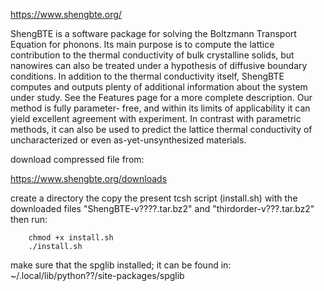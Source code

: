 
https://www.shengbte.org/

ShengBTE is a software package for solving the Boltzmann Transport Equation for phonons. Its main purpose is to compute the lattice contribution to the thermal conductivity of bulk crystalline solids, but nanowires can also be treated under a hypothesis of diffusive boundary conditions. In addition to the thermal conductivity itself, ShengBTE computes and outputs plenty of additional information about the system under study. See the Features page for a more complete description. Our method is fully parameter-
free, and within its limits of applicability it can yield excellent agreement with experiment. In contrast with parametric methods, it can also be used to predict the lattice thermal conductivity of uncharacterized or even as-yet-unsynthesized materials.

download compressed file from:
  
  https://www.shengbte.org/downloads

create a directory the copy the present tcsh script (install.sh) with the downloaded files "ShengBTE-v????.tar.bz2" and "thirdorder-v???.tar.bz2"  then run:
      
        chmod +x install.sh
        ./install.sh
      
make sure that the spglib installed;
  it can be found in: ~/.local/lib/python??/site-packages/spglib
